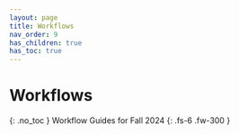 ```yaml
---
layout: page
title: Workflows
nav_order: 9
has_children: true
has_toc: true
---
```


# Workflows
{: .no_toc }
Workflow Guides for Fall 2024
{: .fs-6 .fw-300 }

